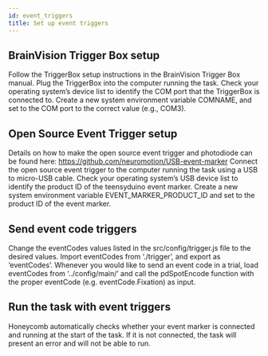 ```yaml
---
id: event_triggers
title: Set up event triggers
---
```


## BrainVision Trigger Box setup

Follow the TriggerBox setup instructions in the BrainVision Trigger Box manual. Plug the TriggerBox into the computer running the task. Check your operating system’s device list to identify the COM port that the TriggerBox is connected to. Create a new system environment variable COMNAME, and set to the COM port to the correct value (e.g., COM3). 

## Open Source Event Trigger setup

Details on how to make the open source event trigger and photodiode can be found here: https://github.com/neuromotion/USB-event-marker
Connect the open source event trigger to the computer running the task using a USB to micro-USB cable. Check your operating system’s USB device list to identify the product ID of the teensyduino event marker. Create a new system environment variable EVENT_MARKER_PRODUCT_ID and set to the product ID of the event marker. 

## Send event code triggers 

Change the eventCodes values listed in the src/config/trigger.js file to the desired values. Import eventCodes from ‘./trigger’, and export as ‘eventCodes’. Whenever you would like to send an event code in a trial, load eventCodes from ‘../config/main/’ and call the pdSpotEncode function with the proper eventCode (e.g. eventCode.Fixation) as input. 

## Run the task with event triggers

Honeycomb automatically checks whether your event marker is connected and running at the start of the task. If it is not connected, the task will present an error and will not be able to run. 
